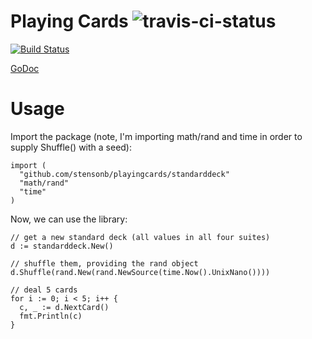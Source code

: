 # Playing Cards ![travis-ci-status](https://travis-ci.org/stensonb/playingcards.svg?branch=master)

[![Build Status](https://travis-ci.org/stensonb/playingcards.svg?branch=master)](https://travis-ci.org/stensonb/playingcards)

[GoDoc](https://godoc.org/github.com/stensonb/playingcards)

# Usage

Import the package (note, I'm importing math/rand and time in order to supply Shuffle() with a seed):
```
import (
  "github.com/stensonb/playingcards/standarddeck"
  "math/rand"
  "time"
)
```

Now, we can use the library:
```
// get a new standard deck (all values in all four suites)
d := standarddeck.New()

// shuffle them, providing the rand object
d.Shuffle(rand.New(rand.NewSource(time.Now().UnixNano())))

// deal 5 cards
for i := 0; i < 5; i++ {
  c, _ := d.NextCard()
  fmt.Println(c)
}
```
